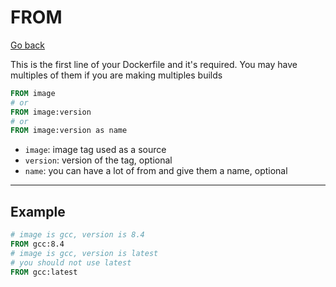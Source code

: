 # FROM

[Go back](..#most-used-instructions)

This is the first line of your Dockerfile and it's required. You may have multiples of them if you are making multiples builds

```dockerfile
FROM image
# or
FROM image:version
# or
FROM image:version as name
```

* ``image``: image tag used as a source
* ``version``: version of the tag, optional
* ``name``: you can have a lot of from and give them a name, optional

<hr class="sl">
  
## Example

```dockerfile
# image is gcc, version is 8.4
FROM gcc:8.4
# image is gcc, version is latest
# you should not use latest
FROM gcc:latest
```